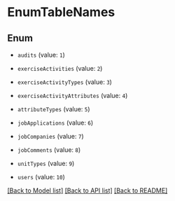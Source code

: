 # EnumTableNames


## Enum

* `audits` (value: `1`)

* `exerciseActivities` (value: `2`)

* `exerciseActivityTypes` (value: `3`)

* `exerciseActivityAttributes` (value: `4`)

* `attributeTypes` (value: `5`)

* `jobApplications` (value: `6`)

* `jobCompanies` (value: `7`)

* `jobComments` (value: `8`)

* `unitTypes` (value: `9`)

* `users` (value: `10`)

[[Back to Model list]](../README.md#documentation-for-models) [[Back to API list]](../README.md#documentation-for-api-endpoints) [[Back to README]](../README.md)

